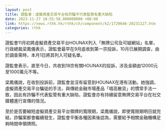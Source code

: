 ```yaml
---
layout: post
title: 證監會：虛擬資產交易平台有詐騙不代表監管有重大缺陷
date: 2023-11-27 18:55:58.000000000 +08:00
link: https://news.rthk.hk/rthk/ch/component/k2/1729646-20231127.htm
categories: rthk
---
```


證監會11月初將虛擬資產交易平台HOUNAX列入「無牌公司及可疑網站」名單，行政總裁梁鳳儀表示，證監會最早在9月底收到第一宗投訴，10月已展開調查，由於調查需時，本月1日將其列入可疑名單。

證監會表示，直至今日，共收到18宗有關HOUNAX的投訴，涉及金額由12000元至1000萬元不等。

梁鳳儀說，在收到投訴前，證監會並沒有留意到HOUNAX在港有活動。她強調，虛擬資產交易平台騙徒的手法，與傳統金融市場產品「唱高散貨」的慣常手法一致，因此有詐騙不代表監管有重大缺陷，證監會亦有持續留意無牌交易平台在社交媒體進行宣傳的情況。

至於是否要縮短虛擬資產交易平台領牌的寬限期，梁鳳儀說，即使寬限期明日就完結，詐騙案都會繼續發生，證監會平衡各種因素後認為，需要給予相關金融機構足夠時間申領牌照。
